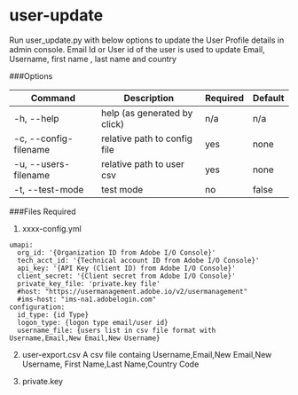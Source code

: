 # user-update
Run user_update.py with below options to update the User Profile details in admin console. Email Id or User id of the user is used to update Email, Username, first name , last name and country

###Options

| Command  | Description  | Required | Default |
| ------------- | ------------- | ------------- | ------------- |
| -h, --help  | help (as generated by click)  |  n/a  |  n/a  |
| -c, --config-filename  | relative path to config file  | yes |  none  |
| -u, --users-filename   | relative path to user csv  | yes |  none  |
| -t, --test-mode    | test mode  | no |  false  |

###Files Required

1) xxxx-config.yml

```properties
umapi:
  org_id: '{Organization ID from Adobe I/O Console}'
  tech_acct_id: '{Technical account ID from Adobe I/O Console}'
  api_key: '{API Key (Client ID) from Adobe I/O Console}'
  client_secret: '{Client secret from Adobe I/O Console}'
  private_key_file: 'private.key file'
  #host: "https://usermanagement.adobe.io/v2/usermanagement"
  #ims-host: "ims-na1.adobelogin.com"
configuration:
  id_type: {id Type}
  logon_type: {logon type email/user id}
  username_file: {users list in csv file format with Username,Email,New Email,New Username}
```

2) user-export.csv
A csv file containg Username,Email,New Email,New Username, First Name,Last Name,Country Code

3) private.key
